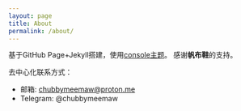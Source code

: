 ```yaml
---
layout: page
title: About
permalink: /about/
---
```

基于GitHub Page+Jekyll搭建，使用[console主题](https://github.com/b2a3e8/jekyll-theme-console)。
感谢**帆布鞋**的支持。

去中心化联系方式：
- 邮箱: chubbymeemaw@proton.me
- Telegram: @chubbymeemaw
